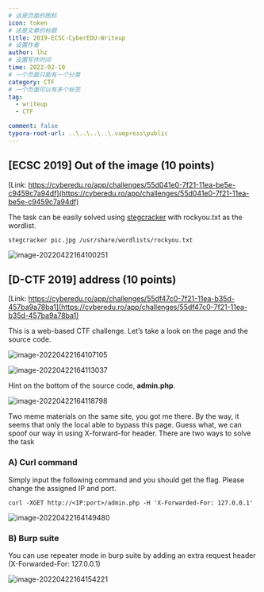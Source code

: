 ```yaml
---
# 这是页面的图标
icon: token
# 这是文章的标题
title: 2019-ECSC-CyberEDU-Writeup
# 设置作者
author: lhz
# 设置写作时间
time: 2022-02-10
# 一个页面只能有一个分类
category: CTF
# 一个页面可以有多个标签
tag:
  - writeup
  - CTF

comment: false
typora-root-url: ..\..\..\..\.vuepress\public
---
```




## [ECSC 2019] Out of the image (10 points)

[Link: https://cyberedu.ro/app/challenges/55d041e0-7f21-11ea-be5e-c9459c7a94df](https://cyberedu.ro/app/challenges/55d041e0-7f21-11ea-be5e-c9459c7a94df)

The task can be easily solved using [stegcracker](https://github.com/Paradoxis/StegCracker) with rockyou.txt as the wordlist.

```
stegcracker pic.jpg /usr/share/wordlists/rockyou.txt
```

![image-20220422164100251](/assets/img/image-20220422164100251.png)

## [D-CTF 2019] address (10 points)

[Link: https://cyberedu.ro/app/challenges/55df47c0-7f21-11ea-b35d-457ba9a78ba1](https://cyberedu.ro/app/challenges/55df47c0-7f21-11ea-b35d-457ba9a78ba1)

This is a web-based CTF challenge. Let’s take a look on the page and the source code.

![image-20220422164107105](/assets/img/image-20220422164107105.png)

![image-20220422164113037](/assets/img/image-20220422164113037.png)

Hint on the bottom of the source code, **admin.php**.

![image-20220422164118798](/assets/img/image-20220422164118798.png)

Two meme materials on the same site, you got me there. By the way, it seems that only the local able to bypass this page. Guess what, we can spoof our way in using X-forward-for header. There are two ways to solve the task

### A) Curl command

Simply input the following command and you should get the flag. Please change the assigned IP and port.

```
curl -XGET http://<IP:port>/admin.php -H 'X-Forwarded-For: 127.0.0.1'
```

![image-20220422164149480](/assets/img/image-20220422164149480.png)

### B) Burp suite

You can use repeater mode in burp suite by adding an extra request header (X-Forwarded-For: 127.0.0.1)

![image-20220422164154221](/assets/img/image-20220422164154221.png)